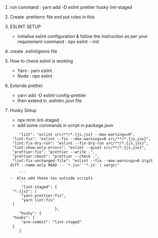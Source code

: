 1. run command : yarn add -D eslint prettier husky lint-staged
2. Create .prettierrc file and put rules in this
3. ESLINT SETUP
   - initialise eslint configuration & follow the instruction as per your requirement
     command : npx eslint --init
4. create .eslintignore file
5. How to check eslint is working
   - Yarn : yarn eslint .
   - Node : npx eslint .
6. Extends prettier
   - yarn add -D eslint-config-prettier
   - then extend in .eslintrc.json file
7. Husky Setup

   - npx mrm lint-staged
   - add some commands in script in package.json

   ````
       "lint": "eslint src/**/*.{js,jsx} --max-warnings=0",
   	"lint:fix": "eslint --fix --max-warnings=0 src/**/*.{js,jsx}",
   	"lint:fix-dry-run": "eslint --fix-dry-run src/**/*.{js,jsx}",
   	"lint:show-only-errors": "eslint --quiet src/**/*.{js,jsx}",
   	"prettier:fix": "prettier --write .",
   	"prettier:check": "prettier --check .",
   	"lint:fix-unchanged-file": "eslint --fix --max-warnings=0 $(git diff --name-only HEAD -- '*.jsx' '*.js' | xargs)"

       ```
   -  Also add these too outside scripts
       ```
        "lint-staged": {
   	"*.{js}": [
   		"yarn prettier:fix",
   		"yarn lint:fix"
   	]
                       },
       "husky": {
   	"hooks": {
   		"pre-commit": "lint-staged"
   	}
       }

   ````
